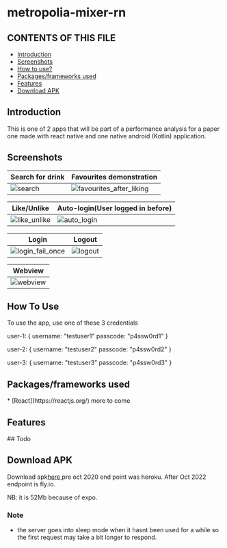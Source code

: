 # metropolia-mixer-rn

CONTENTS OF THIS FILE
---------------------

 * <a href="#introduction">Introduction</a>
 * <a href="#screenshots">Screenshots</a>
 * <a href="#how-to-use">How to use?</a>
 * <a href="#packages-frameworks">Packages/frameworks used</a>
 * <a href="#features">Features</a>
 * <a href="#download-apk">Download APK</a>

<h2 id="introduction">Introduction</h2>
This is one of 2 apps that will be part of a performance analysis for a paper
one made with react native and one native android (Kotlin) application.

<h2 id="screenshots"> Screenshots </h2>

| Search for drink  | Favourites demonstration |
|------------|-------------| 
| ![search](https://user-images.githubusercontent.com/33485810/120123679-e54b6980-c1b8-11eb-89b1-953eacad536e.gif) | ![favourites_after_liking](https://user-images.githubusercontent.com/33485810/120123480-c698a300-c1b7-11eb-92fb-d316bbd1f8ad.gif) |

| Like/Unlike   | Auto-login(User logged in before) |
|------------|-------------| 
| ![like_unlike](https://user-images.githubusercontent.com/33485810/120123498-d912dc80-c1b7-11eb-9dfc-9a0c26e5bb9a.gif) | ![auto_login](https://user-images.githubusercontent.com/33485810/120123465-b4b70000-c1b7-11eb-9430-fcb685d684c1.gif) |

| Login   | Logout |
|------------|-------------| 
| ![login_fail_once](https://user-images.githubusercontent.com/33485810/120123513-e92abc00-c1b7-11eb-9695-63180def2a18.gif) | ![logout](https://user-images.githubusercontent.com/33485810/120123526-f778d800-c1b7-11eb-913c-f8f649acccb0.gif) |

| Webview |
|-------------|
| ![webview](https://user-images.githubusercontent.com/33485810/120123544-18412d80-c1b8-11eb-8298-7910f7d153d9.gif) |


<h2 id="how-to-use"> How To Use </h2>
To use the app, use one of these 3 credentials

user-1: {
username: "testuser1"
passcode: "p4ssw0rd1"
}

user-2: {
username: "testuser2"
passcode: "p4ssw0rd2"
}

user-3: {
username: "testuser3"
passcode: "p4ssw0rd3"
}



<h2 id="packages-frameworks"> Packages/frameworks used </h2>
* [React](https://reactjs.org/)
more to come

<h2 id="features"> Features </h2>
## 
Todo

<h2 id="download-apk"> Download APK</h2>
Download apk<a href="https://metropolia-mixer.s3.eu-central-1.amazonaws.com/metropolia-mixer-expo-signed.apk">here </a> 
pre oct 2020 end point was heroku. After Oct 2022 endpoint is fly.io.

NB: it is 52Mb because of expo.

### Note
- the server goes into sleep mode when it hasnt been used for a while so the first request may take
 a bit longer to respond.

